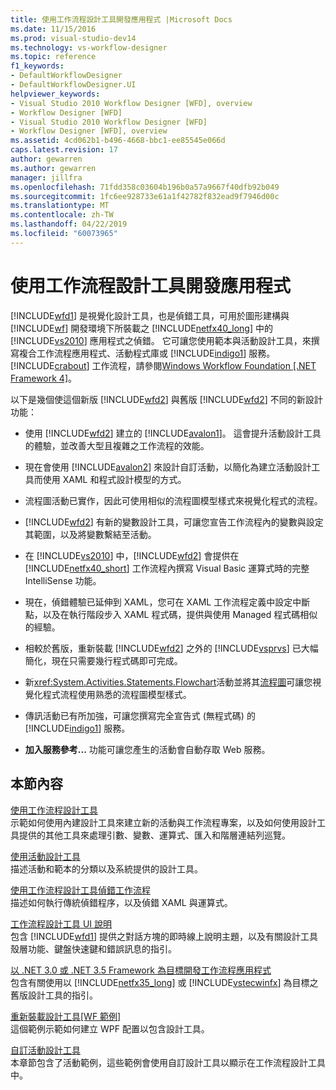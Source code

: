 ```yaml
---
title: 使用工作流程設計工具開發應用程式 |Microsoft Docs
ms.date: 11/15/2016
ms.prod: visual-studio-dev14
ms.technology: vs-workflow-designer
ms.topic: reference
f1_keywords:
- DefaultWorkflowDesigner
- DefaultWorkflowDesigner.UI
helpviewer_keywords:
- Visual Studio 2010 Workflow Designer [WFD], overview
- Workflow Designer [WFD]
- Visual Studio 2010 Workflow Designer [WFD]
- Workflow Designer [WFD], overview
ms.assetid: 4cd062b1-b496-4668-bbc1-ee85545e066d
caps.latest.revision: 17
author: gewarren
ms.author: gewarren
manager: jillfra
ms.openlocfilehash: 71fdd358c03604b196b0a57a9667f40dfb92b049
ms.sourcegitcommit: 1fc6ee928733e61a1f42782f832ead9f7946d00c
ms.translationtype: MT
ms.contentlocale: zh-TW
ms.lasthandoff: 04/22/2019
ms.locfileid: "60073965"
---
```

# <a name="developing-applications-with-the-workflow-designer"></a>使用工作流程設計工具開發應用程式
[!INCLUDE[wfd1](../includes/wfd1-md.md)] 是視覺化設計工具，也是偵錯工具，可用於圖形建構與 [!INCLUDE[wf](../includes/wf-md.md)] 開發環境下所裝載之 [!INCLUDE[netfx40_long](../includes/netfx40-long-md.md)] 中的 [!INCLUDE[vs2010](../includes/vs2010-md.md)] 應用程式之偵錯。 它可讓您使用範本與活動設計工具，來撰寫複合工作流程應用程式、活動程式庫或 [!INCLUDE[indigo1](../includes/indigo1-md.md)] 服務。 [!INCLUDE[crabout](../includes/crabout-md.md)] 工作流程，請參閱[Windows Workflow Foundation &#91;.NET Framework 4&#93;](http://msdn.microsoft.com/library/9a23ea6b-d600-483e-89cd-8889cfec5f66)。  
  
 以下是幾個使這個新版 [!INCLUDE[wfd2](../includes/wfd2-md.md)] 與舊版 [!INCLUDE[wfd2](../includes/wfd2-md.md)] 不同的新設計功能：  
  
- 使用 [!INCLUDE[wfd2](../includes/wfd2-md.md)] 建立的 [!INCLUDE[avalon1](../includes/avalon1-md.md)]。 這會提升活動設計工具的體驗，並改善大型且複雜之工作流程的效能。  
  
- 現在會使用 [!INCLUDE[avalon2](../includes/avalon2-md.md)] 來設計自訂活動，以簡化為建立活動設計工具而使用 XAML 和程式設計模型的方式。  
  
- 流程圖活動已實作，因此可使用相似的流程圖模型樣式來視覺化程式的流程。  
  
- [!INCLUDE[wfd2](../includes/wfd2-md.md)] 有新的變數設計工具，可讓您宣告工作流程內的變數與設定其範圍，以及將變數繫結至活動。  
  
- 在 [!INCLUDE[vs2010](../includes/vs2010-md.md)] 中，[!INCLUDE[wfd2](../includes/wfd2-md.md)] 會提供在 [!INCLUDE[netfx40_short](../includes/netfx40-short-md.md)] 工作流程內撰寫 Visual Basic 運算式時的完整 IntelliSense 功能。  
  
- 現在，偵錯體驗已延伸到 XAML，您可在 XAML 工作流程定義中設定中斷點，以及在執行階段步入 XAML 程式碼，提供與使用 Managed 程式碼相似的經驗。  
  
- 相較於舊版，重新裝載 [!INCLUDE[wfd2](../includes/wfd2-md.md)] 之外的 [!INCLUDE[vsprvs](../includes/vsprvs-md.md)] 已大幅簡化，現在只需要幾行程式碼即可完成。  
  
- 新<xref:System.Activities.Statements.Flowchart>活動並將其[流程圖](../workflow-designer/flowchart-activity-designer.md)可讓您視覺化程式流程使用熟悉的流程圖模型樣式。  
  
- 傳訊活動已有所加強，可讓您撰寫完全宣告式 (無程式碼) 的 [!INCLUDE[indigo1](../includes/indigo1-md.md)] 服務。  
  
- **加入服務參考...** 功能可讓您產生的活動會自動存取 Web 服務。  
  
## <a name="in-this-section"></a>本節內容  
 [使用工作流程設計工具](../workflow-designer/using-the-workflow-designer.md)  
 示範如何使用內建設計工具來建立新的活動與工作流程專案，以及如何使用設計工具提供的其他工具來處理引數、變數、運算式、匯入和階層連結列巡覽。  
  
 [使用活動設計工具](../workflow-designer/using-the-activity-designers.md)  
 描述活動和範本的分類以及系統提供的設計工具。  
  
 [使用工作流程設計工具偵錯工作流程](../workflow-designer/debugging-workflows-with-the-workflow-designer.md)  
 描述如何執行傳統偵錯程序，以及偵錯 XAML 與運算式。  
  
 [工作流程設計工具 UI 說明](../workflow-designer/workflow-designer-ui-help.md)  
 包含 [!INCLUDE[wfd1](../includes/wfd1-md.md)] 提供之對話方塊的即時線上說明主題，以及有關設計工具殼層功能、鍵盤快速鍵和錯誤訊息的指引。  
  
 [以 .NET 3.0 或 .NET 3.5 Framework 為目標開發工作流程應用程式](../workflow-designer/developing-workflow-applications-targeting-the-dotnet-3-0-or-dotnet-3-5-framework.md)  
 包含有關使用以 [!INCLUDE[netfx35_long](../includes/netfx35-long-md.md)] 或 [!INCLUDE[vstecwinfx](../includes/vstecwinfx-md.md)] 為目標之舊版設計工具的指引。  
  
 [重新裝載設計工具&#91;WF 範例&#93;](http://msdn.microsoft.com/library/b676ad31-5f64-4d84-9a36-b4d7113a2f4d)  
 這個範例示範如何建立 WPF 配置以包含設計工具。  
  
 [自訂活動設計工具](http://msdn.microsoft.com/library/dcf14dca-ce6d-4278-96ba-062f0a679075)  
 本章節包含了活動範例，這些範例會使用自訂設計工具以顯示在工作流程設計工具中。